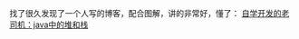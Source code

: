 找了很久发现了一个人写的博客，配合图解，讲的非常好，懂了：
[自学开发的老司机：java中的堆和栈](https://www.cnblogs.com/ibelieve618/p/6380328.html)
